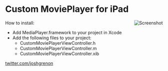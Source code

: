 Custom MoviePlayer for iPad
=============

<img style="float:right" src="https://github.com/joshgrenon/CustomMoviePlayer/raw/master/screenshot.png" alt="Screenshot" />

How to install:

- Add MediaPlayer.framework to your project in Xcode
- Add the following files to your project:
	- CustomMoviePlayerViewController.h
	- CustomMoviePlayerViewController.m
	- CustomMoviePlayerViewController.xib

[twitter.com/joshgrenon](http://twitter.com/joshgrenon)